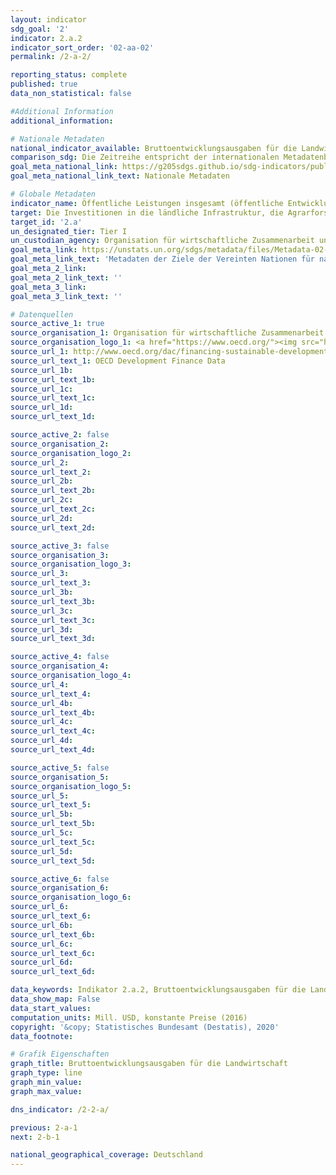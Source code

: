 ```yaml
---
layout: indicator
sdg_goal: '2'
indicator: 2.a.2
indicator_sort_order: '02-aa-02'
permalink: /2-a-2/

reporting_status: complete
published: true
data_non_statistical: false

#Additional Information
additional_information: 

# Nationale Metadaten
national_indicator_available: Bruttoentwicklungsausgaben für die Landwirtschaft
comparison_sdg: Die Zeitreihe entspricht der internationalen Metadatenbeschreibung
goal_meta_national_link: https://g205sdgs.github.io/sdg-indicators/public/MetaDe/2.a.2.pdf
goal_meta_national_link_text: Nationale Metadaten

# Globale Metadaten
indicator_name: Öffentliche Leistungen insgesamt (öffentliche Entwicklungszusammenarbeit (ODA) plus sonstige öffentliche Ausgaben) für den Landwirtschaftssektor
target: Die Investitionen in die ländliche Infrastruktur, die Agrarforschung und landwirtschaftliche Beratungsdienste, die Technologieentwicklung sowie Genbanken für Pflanzen und Nutztiere erhöhen, unter anderem durch verstärkte internationale Zusammenarbeit, um die landwirtschaftliche Produktionskapazität in den Entwicklungsländern und insbesondere den am wenigsten entwickelten Ländern zu verbessern
target_id: '2.a'
un_designated_tier: Tier I
un_custodian_agency: Organisation für wirtschaftliche Zusammenarbeit und Entwicklung (OECD)
goal_meta_link: https://unstats.un.org/sdgs/metadata/files/Metadata-02-0A-02.pdf
goal_meta_link_text: 'Metadaten der Ziele der Vereinten Nationen für nachhaltige Entwicklung'
goal_meta_2_link: 
goal_meta_2_link_text: ''
goal_meta_3_link: 
goal_meta_3_link_text: ''

# Datenquellen
source_active_1: true
source_organisation_1: Organisation für wirtschaftliche Zusammenarbeit und Entwicklung (OECD)
source_organisation_logo_1: <a href="https://www.oecd.org/"><img src="https://g205sdgs.github.io/sdg-indicators/public/logos/oecd.png" alt="Logo oecd" /></a>
source_url_1: http://www.oecd.org/dac/financing-sustainable-development/development-finance-data/
source_url_text_1: OECD Development Finance Data
source_url_1b: 
source_url_text_1b: 
source_url_1c: 
source_url_text_1c: 
source_url_1d: 
source_url_text_1d: 

source_active_2: false
source_organisation_2: 
source_organisation_logo_2: 
source_url_2: 
source_url_text_2: 
source_url_2b: 
source_url_text_2b: 
source_url_2c: 
source_url_text_2c: 
source_url_2d: 
source_url_text_2d: 

source_active_3: false
source_organisation_3: 
source_organisation_logo_3: 
source_url_3: 
source_url_text_3: 
source_url_3b: 
source_url_text_3b: 
source_url_3c: 
source_url_text_3c: 
source_url_3d: 
source_url_text_3d: 

source_active_4: false
source_organisation_4: 
source_organisation_logo_4: 
source_url_4: 
source_url_text_4: 
source_url_4b: 
source_url_text_4b: 
source_url_4c: 
source_url_text_4c: 
source_url_4d: 
source_url_text_4d: 

source_active_5: false
source_organisation_5: 
source_organisation_logo_5: 
source_url_5: 
source_url_text_5: 
source_url_5b: 
source_url_text_5b: 
source_url_5c: 
source_url_text_5c: 
source_url_5d: 
source_url_text_5d: 

source_active_6: false
source_organisation_6: 
source_organisation_logo_6: 
source_url_6: 
source_url_text_6: 
source_url_6b: 
source_url_text_6b: 
source_url_6c: 
source_url_text_6c: 
source_url_6d: 
source_url_text_6d: 

data_keywords: Indikator 2.a.2, Bruttoentwicklungsausgaben für die Landwirtschaft
data_show_map: False
data_start_values: 
computation_units: Mill. USD, konstante Preise (2016)
copyright: '&copy; Statistisches Bundesamt (Destatis), 2020'
data_footnote: 

# Grafik Eigenschaften
graph_title: Bruttoentwicklungsausgaben für die Landwirtschaft
graph_type: line
graph_min_value: 
graph_max_value: 

dns_indicator: /2-2-a/

previous: 2-a-1
next: 2-b-1

national_geographical_coverage: Deutschland
---
```


